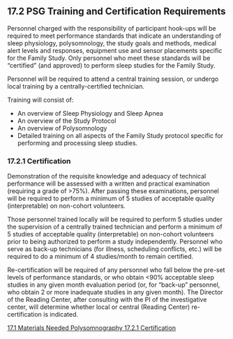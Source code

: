 ## 17.2 PSG Training and Certification Requirements

Personnel charged with the responsibility of participant hook-ups will be required to meet performance standards that indicate an understanding of sleep physiology, polysomnology, the study goals and methods, medical alert levels and responses, equipment use and sensor placements specific for the Family Study. Only personnel who meet these standards will be “certified” (and approved) to perform sleep studies for the Family Study.

Personnel will be required to attend a central training session, or undergo local training by a centrally-certified technician.

Training will consist of:

* An overview of Sleep Physiology and Sleep Apnea
* An overview of the Study Protocol
* An overview of Polysomnology
* Detailed training on all aspects of the Family Study protocol specific for performing and processing sleep studies.

### 17.2.1 Certification

Demonstration of the requisite knowledge and adequacy of technical performance will be assessed with a written and practical examination (requiring a grade of >75%). After passing these examinations, personnel will be required to perform a minimum of 5 studies of acceptable quality (interpretable) on non-cohort volunteers.

Those personnel trained locally will be required to perform 5 studies under the supervision of a centrally trained technician and perform a minimum of 5 studies of acceptable quality (interpretable) on non-cohort volunteers prior to being authorized to perform a study independently.
Personnel who serve as back-up technicians (for illness, scheduling conflicts, etc.) will be required to do a minimum of 4 studies/month to remain certified.

Re-certification will be required of any personnel who fall below the pre-set levels of performance standards, or who obtain <90% acceptable sleep studies in any given month evaluation period (or, for “back-up” personnel, who obtain 2 or more inadequate studies in any given month). The Director of the Reading Center, after consulting with the PI of the investigative center, will determine whether local or central (Reading Center) re-certification is indicated.


<div class="center">
<div class="btn-group">
  <a href=":pages_path:/manuals/polysomnography/17-01-materials-needed.md" class="btn btn-default">
    <span class="glyphicon glyphicon-chevron-left"></span>
    17.1 Materials Needed
  </a>

  <a href=":pages_path:/manuals/polysomnography" class="btn btn-default">
    <span class="glyphicon glyphicon-chevron-up"></span>
    Polysomnography
  </a>

  <a href=":pages_path:/manuals/polysomnography/17-02-01-certification.md" class="btn btn-success">
    17.2.1 Certification
    <span class="glyphicon glyphicon-chevron-right"></span>
  </a>
</div>
</div>
